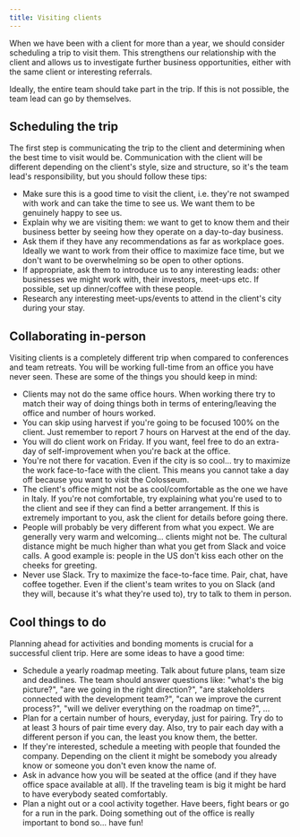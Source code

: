 ```yaml
---
title: Visiting clients
---
```


When we have been with a client for more than a year, we should consider scheduling a trip to visit
them. This strengthens our relationship with the client and allows us to investigate further
business opportunities, either with the same client or interesting referrals.

Ideally, the entire team should take part in the trip. If this is not possible, the team lead can go
by themselves.

## Scheduling the trip

The first step is communicating the trip to the client and determining when the best time to visit
would be. Communication with the client will be different depending on the client's style, size and
structure, so it's the team lead's responsibility, but you should follow these tips:

- Make sure this is a good time to visit the client, i.e. they're not swamped with work and can take 
  the time to see us. We want them to be genuinely happy to see us.
- Explain why we are visiting them: we want to get to know them and their business better by seeing
  how they operate on a day-to-day business.
- Ask them if they have any recommendations as far as workplace goes. Ideally we want to work from
  their office to maximize face time, but we don't want to be overwhelming so be open to other
  options.
- If appropriate, ask them to introduce us to any interesting leads: other businesses we might work
  with, their investors, meet-ups etc. If possible, set up dinner/coffee with these people.
- Research any interesting meet-ups/events to attend in the client's city during your stay.

## Collaborating in-person

Visiting clients is a completely different trip when compared to conferences and team retreats. You
will be working full-time from an office you have never seen. These are some of the things you
should keep in mind:

- Clients may not do the same office hours. When working there try to match their way of doing
  things both in terms of entering/leaving the office and number of hours worked.
- You can skip using harvest if you're going to be focused 100% on the client. Just remember to
  report 7 hours on Harvest at the end of the day.
- You will do client work on Friday. If you want, feel free to do an extra-day of self-improvement
  when you're back at the office.
- You're not there for vacation. Even if the city is so cool... try to maximize the work
  face-to-face with the client. This means you cannot take a day off because you want to visit the
  Colosseum.
- The client's office might not be as cool/comfortable as the one we have in Italy. If you're not
  comfortable, try explaining what you're used to to the client and see if they can find a better
  arrangement. If this is extremely important to you, ask the client for details before going there.
- People will probably be very different from what you expect. We are generally very warm and
  welcoming... clients might not be. The cultural distance might be much higher than what you get
  from Slack and voice calls. A good example is: people in the US don't kiss each other on the
  cheeks for greeting.
- Never use Slack. Try to maximize the face-to-face time. Pair, chat, have coffee together. Even if
  the client's team writes to you on Slack (and they will, because it's what they're used to), try
  to talk to them in person.

## Cool things to do

Planning ahead for activities and bonding moments is crucial for a successful client trip. Here are
some ideas to have a good time:

- Schedule a yearly roadmap meeting. Talk about future plans, team size and deadlines. The team
  should answer questions like: "what's the big picture?", "are we going in the right direction?",
  "are stakeholders connected with the development team?", "can we improve the current process?",
  "will we deliver everything on the roadmap on time?", ...
- Plan for a certain number of hours, everyday, just for pairing. Try do to at least 3 hours of pair
  time every day. Also, try to pair each day with a different person if you can, the least you know
  them, the better.
- If they're interested, schedule a meeting with people that founded the company. Depending on the
  client it might be somebody you already know or someone you don't even know the name of.
- Ask in advance how you will be seated at the office (and if they have office space available at
  all). If the traveling team is big it might be hard to have everybody seated comfortably.
- Plan a night out or a cool activity together. Have beers, fight bears or go for a run in the park.
  Doing something out of the office is really important to bond so... have fun!
